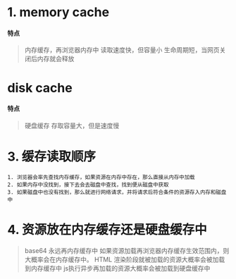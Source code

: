 # 1. memory cache
#### 特点
> 内存缓存，再浏览器内存中
> 读取速度快，但容量小
> 生命周期短，当网页关闭后内存就会释放

# disk cache
#### 特点
> 硬盘缓存
> 存取容量大，但是速度慢

# 3. 缓存读取顺序
```
1. 浏览器会率先查找内存缓存，如果资源在内存中存在，那么直接从内存中加载
2. 如果内存中没找到，接下去会去磁盘中查找，找到便从磁盘中获取
3. 如果磁盘中也没有找到，那么就进行网络请求，并将请求后符合条件的资源存入内存和磁盘中
```

# 4. 资源放在内存缓存还是硬盘缓存中
> base64 永远再内存缓存中
> 如果资源加载再浏览器内存缓存生效范围内，则大概率会在内存缓存中。
> HTML 渲染阶段就被加载的资源大概率会被加载到内存缓存中
> js执行异步再加载的资源大概率会被加载到硬盘缓存中